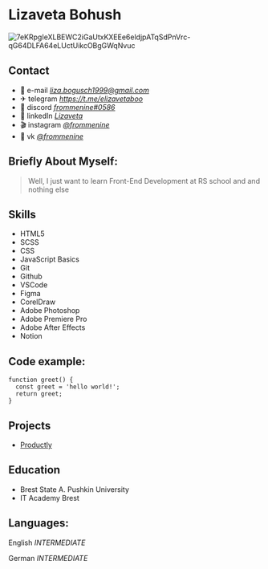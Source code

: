 # Lizaveta Bohush
![7eKRpgIeXLBEWC2iGaUtxKXEEe6eldjpATqSdPnVrc-qG64DLFA64eLUctUikcOBgGWqNvuc](https://user-images.githubusercontent.com/87004621/172003514-b7f0d3fd-3a15-4c97-8c17-f28e35949482.jpg)

## Contact
* 💌 e-mail *liza.bogusch1999@gmail.com*
* ✈ telegram *https://t.me/elizavetaboo*
* 🐙 discord *[frommenine#0586](https://discord.gg/8ff7yDpeyb)*
* 🔎 linkedIn *[Lizaveta](https://www.linkedin.com/in/lizaveta-bogusch-1588a3225/)*
* 🎬 instagram *[@frommenine](https://www.instagram.com/frommenine/)*
* 🗿 vk *[@frommenine](https://vk.com/frommenine)*


## Briefly About Myself:
> Well, I just want to learn Front-End Development at RS school and and nothing else

## Skills
* HTML5
* SCSS
* CSS
* JavaScript Basics
* Git
* Github
* VSCode
* Figma
* CorelDraw
* Adobe Photoshop
* Adobe Premiere Pro
* Adobe After Effects
* Notion

## Code example:
``` 
function greet() {
  const greet = 'hello world!';
  return greet;
} 
```

## Projects
- [Productly](https://frommenine.github.io/Productly/)


## Education
 - Brest State A. Pushkin University
 - IT Academy Brest

## Languages:
English *INTERMEDIATE*

German *INTERMEDIATE*
